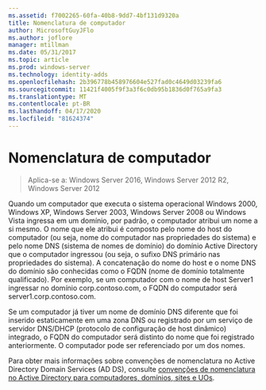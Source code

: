 ```yaml
---
ms.assetid: f7002265-60fa-40b8-9dd7-4bf131d9320a
title: Nomenclatura de computador
author: MicrosoftGuyJFlo
ms.author: joflore
manager: mtillman
ms.date: 05/31/2017
ms.topic: article
ms.prod: windows-server
ms.technology: identity-adds
ms.openlocfilehash: 2b396778b458976604e527fad0c4649d03239fa6
ms.sourcegitcommit: 11421f4005f9f3a3f6c0db95b1836d0f765a9fa3
ms.translationtype: MT
ms.contentlocale: pt-BR
ms.lasthandoff: 04/17/2020
ms.locfileid: "81624374"
---
```

# <a name="computer-naming"></a>Nomenclatura de computador

> Aplica-se a: Windows Server 2016, Windows Server 2012 R2, Windows Server 2012

Quando um computador que executa o sistema operacional Windows 2000, Windows XP, Windows Server 2003, Windows Server 2008 ou Windows Vista ingressa em um domínio, por padrão, o computador atribui um nome a si mesmo. O nome que ele atribui é composto pelo nome do host do computador (ou seja, nome do computador nas propriedades do sistema) e pelo nome DNS (sistema de nomes de domínio) do domínio Active Directory que o computador ingressou (ou seja, o sufixo DNS primário nas propriedades do sistema). A concatenação do nome do host e o nome DNS do domínio são conhecidas como o FQDN (nome de domínio totalmente qualificado). Por exemplo, se um computador com o nome de host Server1 ingressar no domínio corp.contoso.com, o FQDN do computador será server1.corp.contoso.com.

Se um computador já tiver um nome de domínio DNS diferente que foi inserido estaticamente em uma zona DNS ou registrado por um serviço de servidor DNS/DHCP (protocolo de configuração de host dinâmico) integrado, o FQDN do computador será distinto do nome que foi registrado anteriormente. O computador pode ser referenciado por um dos nomes.

Para obter mais informações sobre convenções de nomenclatura no Active Directory Domain Services (AD DS), consulte [convenções de nomenclatura no Active Directory para computadores, domínios, sites e UOs](https://support.microsoft.com/help/909264/).
